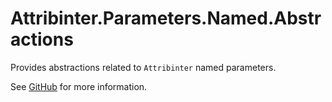 # Attribinter.Parameters.Named.Abstractions

Provides abstractions related to `Attribinter` named parameters.

See [GitHub](https://github.com/Attribinter/Attribinter.Parameters.Named) for more information.